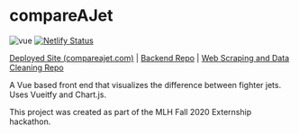 # compareAJet

![vue](https://img.shields.io/badge/Vue-2.x-brightgreen)
[![Netlify Status](https://api.netlify.com/api/v1/badges/a34a0b4f-a755-41d3-9614-f10ede2b4699/deploy-status)](https://app.netlify.com/sites/compareajet/deploys)

[Deployed Site (compareajet.com)](https://compareajet.com) | [Backend Repo](https://github.com/raymond-devries/fighter-jet-api) | 
[Web Scraping and Data Cleaning Repo](https://github.com/raymond-devries/jet-scraping)

A Vue based front end that visualizes the difference between fighter jets. Uses Vueitfy and Chart.js.

This project was created as part of the MLH Fall 2020 Externship hackathon. 
